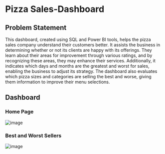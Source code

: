 # Pizza Sales-Dashboard

## Problem Statement

This dashboard, created using SQL and Power BI tools, helps the pizza sales company understand their customers better. It assists the business in determining whether or not its clients are happy with its offerings. They learn about their areas for improvement through various ratings, and by recognizing these areas, they may enhance their services. Additionally, it indicates which days and months are the greatest and worst for sales, enabling the business to adjust its strategy.
The dashboard also evaluates which pizza sizes and categories are selling the best and worse, giving them information to improve their menu selections.

## Dashboard

### Home Page

![image](https://github.com/user-attachments/assets/7eeb67fc-55aa-4c6f-beec-8cbcf4f8ac6f)

### Best and Worst Sellers

![image](https://github.com/user-attachments/assets/c675f40d-a77b-41f8-acd0-f9db2922302a)

